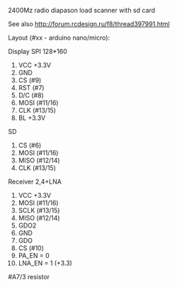 2400Mz radio diapason load scanner with sd card

See also http://forum.rcdesign.ru/f8/thread397991.html

Layout (#xx - arduino nano/micro):

Display SPI 128*160
1. VCC +3.3V
2. GND
3. CS (#9)
4. RST (#7)
5. D/C (#8)
6. MOSI (#11/16)
7. CLK (#13/15)
8. BL +3.3V

SD
1. CS (#6)
2. MOSI (#11/16)
3. MISO (#12/14)
4. CLK (#13/15)

Receiver 2,4+LNA
1. VCC +3.3V
2. MOSI (#11/16)
3. SCLK (#13/15)
4. MISO (#12/14)
5. GDO2
6. GND
7. GDO
8. CS (#10)
9. PA_EN = 0
10. LNA_EN = 1 (+3.3)


#A7/3 resistor

